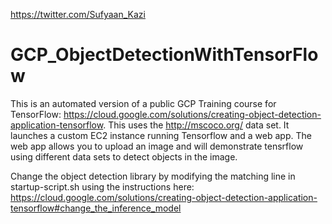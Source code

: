 https://twitter.com/Sufyaan_Kazi

# GCP_ObjectDetectionWithTensorFlow
This is an automated version of a public GCP Training course for TensorFlow: https://cloud.google.com/solutions/creating-object-detection-application-tensorflow. This uses the http://mscoco.org/ data set. It launches a custom EC2 instance running Tensorflow and a web app. The web app allows you to upload an image and will demonstrate tensrflow using different data sets to detect objects in the image.

Change the object detection library by modifying the matching line in startup-script.sh using the instructions here: https://cloud.google.com/solutions/creating-object-detection-application-tensorflow#change_the_inference_model

